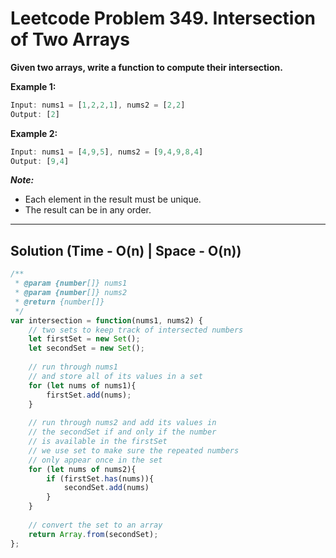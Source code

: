 # Leetcode Problem 349. Intersection of Two Arrays

**Given two arrays, write a function to compute their intersection.**

**Example 1:**

```javascript
Input: nums1 = [1,2,2,1], nums2 = [2,2]
Output: [2]
```

**Example 2:**

```javascript
Input: nums1 = [4,9,5], nums2 = [9,4,9,8,4]
Output: [9,4]
```

***Note:***

- Each element in the result must be unique.
- The result can be in any order.

---

## Solution (Time - O(n) | Space - O(n))

```javascript
/**
 * @param {number[]} nums1
 * @param {number[]} nums2
 * @return {number[]}
 */
var intersection = function(nums1, nums2) {
    // two sets to keep track of intersected numbers
    let firstSet = new Set();
    let secondSet = new Set();
    
    // run through nums1
    // and store all of its values in a set
    for (let nums of nums1){
        firstSet.add(nums);
    }
    
    // run through nums2 and add its values in
    // the secondSet if and only if the number
    // is available in the firstSet
    // we use set to make sure the repeated numbers 
    // only appear once in the set
    for (let nums of nums2){
        if (firstSet.has(nums)){
            secondSet.add(nums)
        }
    }
    
    // convert the set to an array 
    return Array.from(secondSet);
};
```
